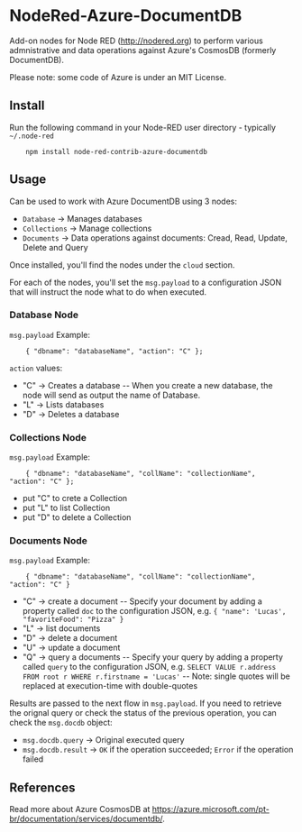 # NodeRed-Azure-DocumentDB

Add-on nodes for Node RED (http://nodered.org) to perform various admnistrative and data operations against Azure's CosmosDB (formerly DocumentDB).

Please note: some code of Azure is under an MIT License.

## Install

Run the following command in your Node-RED user directory - typically `~/.node-red`

        npm install node-red-contrib-azure-documentdb

## Usage

Can be used to work with Azure DocumentDB using 3 nodes:

- `Database` -> Manages databases
- `Collections` -> Manage collections
- `Documents` -> Data operations against documents: Cread, Read, Update, Delete and Query

Once installed, you'll find the nodes under the `cloud` section.

For each of the nodes, you'll set the `msg.payload` to a configuration JSON that will instruct the node what to do when executed.

### Database Node

`msg.payload` Example:

        { "dbname": "databaseName", "action": "C" };

`action` values:

- "C" -> Creates a database
-- When you create a new database, the node will send as output the name of Database.
- "L" -> Lists databases
- "D" -> Deletes a database


### Collections Node

`msg.payload` Example:

        { "dbname": "databaseName", "collName": "collectionName", "action": "C" };

- put "C" to crete a Collection
- put "L" to list Collection
- put "D" to delete a Collection

### Documents Node

`msg.payload` Example:

        { "dbname": "databaseName", "collName": "collectionName", "action": "C" }

- "C" -> create a document
-- Specify your document by adding a property called `doc` to the configuration JSON, e.g. `{ "name": 'Lucas', "favoriteFood": "Pizza" }`
- "L" -> list documents
- "D" -> delete a document
- "U" -> update a document
- "Q" -> query a documents
-- Specify your query by adding a property called `query` to the configuration JSON, e.g. `SELECT VALUE r.address FROM root r WHERE r.firstname = 'Lucas'`
-- Note: single quotes will be replaced at execution-time with double-quotes

Results are passed to the next flow in `msg.payload`. If you need to retrieve the orignal query or check the status of the previous operation, you can check the `msg.docdb` object:

- `msg.docdb.query` -> Original executed query
- `msg.docdb.result` -> `OK` if the operation succeeded; `Error` if the operation failed

## References

Read more about Azure CosmosDB at https://azure.microsoft.com/pt-br/documentation/services/documentdb/.


